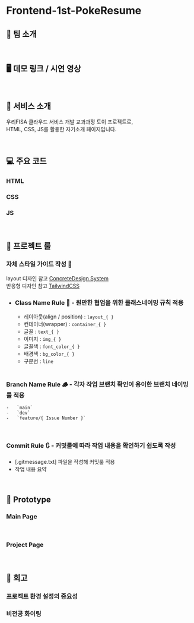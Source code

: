 <!-- # 우리FISA 4기 - 1주차 프로잭트 오늘의 운세 제작  -->

<br>
<br>
<br>
<br>

# Frontend-1st-PokeResume

## 👻 팀 소개

<br>

## 🖥️ 데모 링크 / 시연 영상

<br>

## 🍦 서비스 소개

우리FISA 클라우드 서비스 개발 교과과정 토이 프로젝트로, <br>
HTML, CSS, JS를 활용한 자기소개 페이지입니다.

<br>

## 💻 주요 코드

### HTML

### CSS

### JS

<br>

## 🚧 프로젝트 룰

### 자체 스타일 가이드 작성 💄
layout 디자인 참고 [ConcreteDesign System](https://www.figma.com/community/file/1199986353366991625) <br>
반응형 디자인 참고 [TailwindCSS](https://www.figma.com/community/file/1199986353366991625)

-   <h3>Class Name Rule 📌 - 원만한 협업을 위한 클래스네이밍 규칙 적용</h3>

    -   레이아웃(align / position) : `layout_{ }`
    -   컨테이너(wrapper) : `container_{ }`
    -   글꼴 : `text_{ }`
    -   이미지 : `img_{ }`
    -   글꼴색 : `font_color_{ }`
    -   배경색 : `bg_color_{ }`
    -   구분선 : `line`
 
      <br>

### Branch Name Rule 🪵 - 각자 작업 브랜치 확인이 용이한 브랜치 네이밍 룰 적용

    -   `main`
    -   `dev`
    -   `feature/{ Issue Number }`

<br>

### Commit Rule 🔃 - 커밋룰에 따라 작업 내용을 확인하기 쉽도록 작성

-   [.gitmessage.txt] 파일을 작성해 커밋룰 적용
-   작업 내용 요약

<br>

## 🤖 Prototype

### Main Page


<br>

### Project Page


<br>

## 🤯 회고

### 프로젝트 환경 설정의 중요성

### 비전공 화이팅
